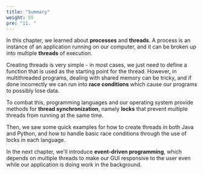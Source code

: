 ```yaml
---
title: "Summary"
weight: 55
pre: "11. "
---
```

In this chapter, we learned about **processes** and **threads**. A process is an instance of an application running on our computer, and it can be broken up into multiple **threads** of execution. 

Creating threads is very simple - in most cases, we just need to define a function that is used as the starting point for the thread. However, in multithreaded programs, dealing with shared memory can be tricky, and if done incorrectly we can run into **race conditions** which cause our programs to possibly lose data.

To combat this, programming languages and our operating system provide methods for **thread synchronization**, namely **locks** that prevent multiple threads from running at the same time. 

Then, we saw some quick examples for how to create threads in both Java and Python, and how to handle basic race conditions through the use of locks in each language.

In the next chapter, we'll introduce **event-driven programming**, which depends on multiple threads to make our GUI responsive to the user even while our application is doing work in the background.
